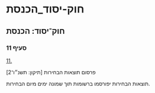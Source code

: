 # חוק-יסוד_הכנסת

## חוק־יסוד: הכנסת

### סעיף 11

[11.](https://he.wikisource.org/wiki/%D7%97%D7%95%D7%A7-%D7%99%D7%A1%D7%95%D7%93:_%D7%94%D7%9B%D7%A0%D7%A1%D7%AA#%D7%A1%D7%A2%D7%99%D7%A3_11)

פרסום תוצאות הבחירות [תיקון: תשנ״ו־2]

תוצאות הבחירות יפורסמו ברשומות תוך שמונה ימים מיום הבחירות.